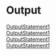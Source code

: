 # Output
[OutputStatement1](https://github.com/akhifasheik/AdvancedJava/blob/main/JDBC9d-DeleteEmployee/emp9d1.png)<br>
[OutputStatement1](https://github.com/akhifasheik/AdvancedJava/blob/main/JDBC9d-DeleteEmployee/emp9d2.png)<br>
[OutputStatement1](https://github.com/akhifasheik/AdvancedJava/blob/main/JDBC9d-DeleteEmployee/emp9d3.png)<br>
[OutputStatement1](https://github.com/akhifasheik/AdvancedJava/blob/main/JDBC9d-DeleteEmployee/emp9d4.png)<br>

